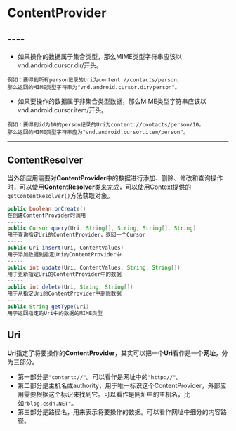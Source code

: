 # ContentProvider


## ----

* 如果操作的数据属于集合类型，那么MIME类型字符串应该以vnd.android.cursor.dir/开头。

```
例如：要得到所有person记录的Uri为content://contacts/person，
那么返回的MIME类型字符串为"vnd.android.cursor.dir/person"。

```
* 如果要操作的数据属于非集合类型数据，那么MIME类型字符串应该以vnd.android.cursor.item/开头。

```
例如：要得到id为10的person记录的Uri为content://contacts/person/10，
那么返回的MIME类型字符串应为"vnd.android.cursor.item/person"。
```
---
## ContentResolver

当外部应用需要对**ContentProvider**中的数据进行添加、删除、修改和查询操作时，可以使用**ContentResolver**类来完成，可以使用Context提供的``getContentResolver()``方法获取对象。

```java
public boolean onCreate() 
在创建ContentProvider时调用
-----
public Cursor query(Uri, String[], String, String[], String) 
用于查询指定Uri的ContentProvider，返回一个Cursor
-----
public Uri insert(Uri, ContentValues)
用于添加数据到指定Uri的ContentProvider中
-----
public int update(Uri, ContentValues, String, String[])
用于更新指定Uri的ContentProvider中的数据
-----
public int delete(Uri, String, String[]) 
用于从指定Uri的ContentProvider中删除数据
-----
public String getType(Uri) 
用于返回指定的Uri中的数据的MIME类型

```

## Uri

**Uri**指定了将要操作的**ContentProvider**，其实可以把一个**Uri**看作是一个**网址**，分为三部分。

* 第一部分是``"content://"``。可以看作是网址中的``"http://"``。
* 第二部分是主机名或authority，用于唯一标识这个ContentProvider，外部应用需要根据这个标识来找到它。可以看作是网址中的主机名，比如``"blog.csdn.NET"``。
* 第三部分是路径名，用来表示将要操作的数据。可以看作网址中细分的内容路径。




